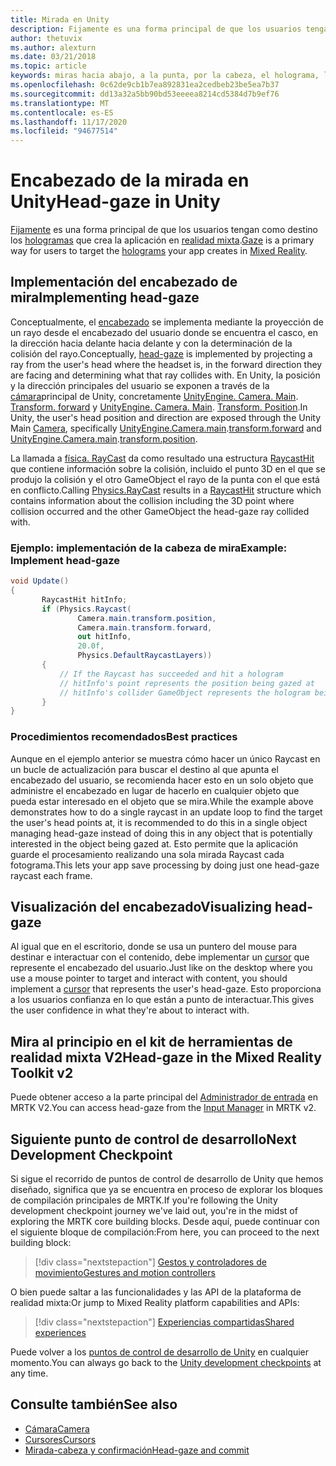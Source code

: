 ```yaml
---
title: Mirada en Unity
description: Fijamente es una forma principal de que los usuarios tengan como destino los hologramas que crea la aplicación en realidad mixta.
author: thetuvix
ms.author: alexturn
ms.date: 03/21/2018
ms.topic: article
keywords: miras hacia abajo, a la punta, por la cabeza, el holograma, la realidad mixta, el casco de realidad mixta, el casco de realidad mixta de Windows, el casco de realidad virtual, MRTK, el kit de herramientas de realidad mixta
ms.openlocfilehash: 0c62de9cb1b7ea892831ea2cedbeb23be5ea7b37
ms.sourcegitcommit: dd13a32a5bb90bd53eeeea8214cd5384d7b9ef76
ms.translationtype: MT
ms.contentlocale: es-ES
ms.lasthandoff: 11/17/2020
ms.locfileid: "94677514"
---
```

# <a name="head-gaze-in-unity"></a><span data-ttu-id="81661-104">Encabezado de la mirada en Unity</span><span class="sxs-lookup"><span data-stu-id="81661-104">Head-gaze in Unity</span></span>

<span data-ttu-id="81661-105">[Fijamente](../../design/gaze-and-commit.md) es una forma principal de que los usuarios tengan como destino los [hologramas](../../discover/hologram.md) que crea la aplicación en [realidad mixta](../../discover/mixed-reality.md).</span><span class="sxs-lookup"><span data-stu-id="81661-105">[Gaze](../../design/gaze-and-commit.md) is a primary way for users to target the [holograms](../../discover/hologram.md) your app creates in [Mixed Reality](../../discover/mixed-reality.md).</span></span>


## <a name="implementing-head-gaze"></a><span data-ttu-id="81661-106">Implementación del encabezado de mira</span><span class="sxs-lookup"><span data-stu-id="81661-106">Implementing head-gaze</span></span>

<span data-ttu-id="81661-107">Conceptualmente, el [encabezado](../../design/gaze-and-commit.md) se implementa mediante la proyección de un rayo desde el encabezado del usuario donde se encuentra el casco, en la dirección hacia delante hacia delante y con la determinación de la colisión del rayo.</span><span class="sxs-lookup"><span data-stu-id="81661-107">Conceptually, [head-gaze](../../design/gaze-and-commit.md) is implemented by projecting a ray from the user's head where the headset is, in the forward direction they are facing and determining what that ray collides with.</span></span>
<span data-ttu-id="81661-108">En Unity, la posición y la dirección principales del usuario se exponen a través de la [cámara](camera-in-unity.md)principal de Unity, concretamente [UnityEngine. Camera. Main](https://docs.unity3d.com/ScriptReference/Camera-main.html). [Transform. forward](https://docs.unity3d.com/ScriptReference/Transform-forward.html) y [UnityEngine. Camera. Main](https://docs.unity3d.com/ScriptReference/Camera-main.html). [Transform. Position](https://docs.unity3d.com/ScriptReference/Transform-position.html).</span><span class="sxs-lookup"><span data-stu-id="81661-108">In Unity, the user's head position and direction are exposed through the Unity Main [Camera](camera-in-unity.md), specifically [UnityEngine.Camera.main](https://docs.unity3d.com/ScriptReference/Camera-main.html).[transform.forward](https://docs.unity3d.com/ScriptReference/Transform-forward.html) and [UnityEngine.Camera.main](https://docs.unity3d.com/ScriptReference/Camera-main.html).[transform.position](https://docs.unity3d.com/ScriptReference/Transform-position.html).</span></span>

<span data-ttu-id="81661-109">La llamada a [física. RayCast](https://docs.unity3d.com/ScriptReference/Physics.Raycast.html) da como resultado una estructura [RaycastHit](https://docs.unity3d.com/ScriptReference/RaycastHit.html) que contiene información sobre la colisión, incluido el punto 3D en el que se produjo la colisión y el otro GameObject el rayo de la punta con el que está en conflicto.</span><span class="sxs-lookup"><span data-stu-id="81661-109">Calling [Physics.RayCast](https://docs.unity3d.com/ScriptReference/Physics.Raycast.html) results in a [RaycastHit](https://docs.unity3d.com/ScriptReference/RaycastHit.html) structure which contains information about the collision including the 3D point where collision occurred and the other GameObject the head-gaze ray collided with.</span></span>

### <a name="example-implement-head-gaze"></a><span data-ttu-id="81661-110">Ejemplo: implementación de la cabeza de mira</span><span class="sxs-lookup"><span data-stu-id="81661-110">Example: Implement head-gaze</span></span>

```cs
void Update()
{
       RaycastHit hitInfo;
       if (Physics.Raycast(
               Camera.main.transform.position,
               Camera.main.transform.forward,
               out hitInfo,
               20.0f,
               Physics.DefaultRaycastLayers))
       {
           // If the Raycast has succeeded and hit a hologram
           // hitInfo's point represents the position being gazed at
           // hitInfo's collider GameObject represents the hologram being gazed at
       }
}
```

### <a name="best-practices"></a><span data-ttu-id="81661-111">Procedimientos recomendados</span><span class="sxs-lookup"><span data-stu-id="81661-111">Best practices</span></span>

<span data-ttu-id="81661-112">Aunque en el ejemplo anterior se muestra cómo hacer un único Raycast en un bucle de actualización para buscar el destino al que apunta el encabezado del usuario, se recomienda hacer esto en un solo objeto que administre el encabezado en lugar de hacerlo en cualquier objeto que pueda estar interesado en el objeto que se mira.</span><span class="sxs-lookup"><span data-stu-id="81661-112">While the example above demonstrates how to do a single raycast in an update loop to find the target the user's head points at, it is recommended to do this in a single object managing head-gaze instead of doing this in any object that is potentially interested in the object being gazed at.</span></span> <span data-ttu-id="81661-113">Esto permite que la aplicación guarde el procesamiento realizando una sola mirada Raycast cada fotograma.</span><span class="sxs-lookup"><span data-stu-id="81661-113">This lets your app save processing by doing just one head-gaze raycast each frame.</span></span>

## <a name="visualizing-head-gaze"></a><span data-ttu-id="81661-114">Visualización del encabezado</span><span class="sxs-lookup"><span data-stu-id="81661-114">Visualizing head-gaze</span></span>

<span data-ttu-id="81661-115">Al igual que en el escritorio, donde se usa un puntero del mouse para destinar e interactuar con el contenido, debe implementar un [cursor](../../design/cursors.md) que represente el encabezado del usuario.</span><span class="sxs-lookup"><span data-stu-id="81661-115">Just like on the desktop where you use a mouse pointer to target and interact with content, you should implement a [cursor](../../design/cursors.md) that represents the user's head-gaze.</span></span> <span data-ttu-id="81661-116">Esto proporciona a los usuarios confianza en lo que están a punto de interactuar.</span><span class="sxs-lookup"><span data-stu-id="81661-116">This gives the user confidence in what they're about to interact with.</span></span>

## <a name="head-gaze-in-the-mixed-reality-toolkit-v2"></a><span data-ttu-id="81661-117">Mira al principio en el kit de herramientas de realidad mixta V2</span><span class="sxs-lookup"><span data-stu-id="81661-117">Head-gaze in the Mixed Reality Toolkit v2</span></span>
<span data-ttu-id="81661-118">Puede obtener acceso a la parte principal del [Administrador de entrada](https://microsoft.github.io/MixedRealityToolkit-Unity/Documentation/Input/Overview.html) en MRTK V2.</span><span class="sxs-lookup"><span data-stu-id="81661-118">You can access head-gaze from the [Input Manager](https://microsoft.github.io/MixedRealityToolkit-Unity/Documentation/Input/Overview.html) in MRTK v2.</span></span>

## <a name="next-development-checkpoint"></a><span data-ttu-id="81661-119">Siguiente punto de control de desarrollo</span><span class="sxs-lookup"><span data-stu-id="81661-119">Next Development Checkpoint</span></span>

<span data-ttu-id="81661-120">Si sigue el recorrido de puntos de control de desarrollo de Unity que hemos diseñado, significa que ya se encuentra en proceso de explorar los bloques de compilación principales de MRTK.</span><span class="sxs-lookup"><span data-stu-id="81661-120">If you're following the Unity development checkpoint journey we've laid out, you're in the midst of exploring the MRTK core building blocks.</span></span> <span data-ttu-id="81661-121">Desde aquí, puede continuar con el siguiente bloque de compilación:</span><span class="sxs-lookup"><span data-stu-id="81661-121">From here, you can proceed to the next building block:</span></span>

> [!div class="nextstepaction"]
> [<span data-ttu-id="81661-122">Gestos y controladores de movimiento</span><span class="sxs-lookup"><span data-stu-id="81661-122">Gestures and motion controllers</span></span>](gestures-and-motion-controllers-in-unity.md)

<span data-ttu-id="81661-123">O bien puede saltar a las funcionalidades y las API de la plataforma de realidad mixta:</span><span class="sxs-lookup"><span data-stu-id="81661-123">Or jump to Mixed Reality platform capabilities and APIs:</span></span>

> [!div class="nextstepaction"]
> [<span data-ttu-id="81661-124">Experiencias compartidas</span><span class="sxs-lookup"><span data-stu-id="81661-124">Shared experiences</span></span>](shared-experiences-in-unity.md)

<span data-ttu-id="81661-125">Puede volver a los [puntos de control de desarrollo de Unity](unity-development-overview.md#2-core-building-blocks) en cualquier momento.</span><span class="sxs-lookup"><span data-stu-id="81661-125">You can always go back to the [Unity development checkpoints](unity-development-overview.md#2-core-building-blocks) at any time.</span></span>

## <a name="see-also"></a><span data-ttu-id="81661-126">Consulte también</span><span class="sxs-lookup"><span data-stu-id="81661-126">See also</span></span>
* [<span data-ttu-id="81661-127">Cámara</span><span class="sxs-lookup"><span data-stu-id="81661-127">Camera</span></span>](camera-in-unity.md)
* [<span data-ttu-id="81661-128">Cursores</span><span class="sxs-lookup"><span data-stu-id="81661-128">Cursors</span></span>](../../design/cursors.md)
* [<span data-ttu-id="81661-129">Mirada-cabeza y confirmación</span><span class="sxs-lookup"><span data-stu-id="81661-129">Head-gaze and commit</span></span>](../../design/gaze-and-commit.md)
